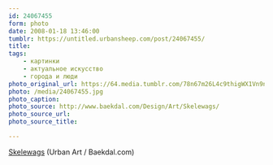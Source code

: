 ```yaml
---
id: 24067455
form: photo
date: 2008-01-18 13:46:00
tumblr: https://untitled.urbansheep.com/post/24067455/
title:
tags:
    - картинки
    - актуальное искусство
    - города и люди
photo_original_url: https://64.media.tumblr.com/78n67m26L4c9thigWX1Vn9nj_640.jpg
photo: /media/24067455.jpg
photo_caption: 
photo_source: http://www.baekdal.com/Design/Art/Skelewags/
photo_source_url:
photo_source_title:

---
```


<p><a href="http://www.baekdal.com/Design/Art/Skelewags/">Skelewags</a> (Urban Art / Baekdal.com)</p>
